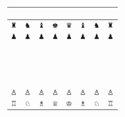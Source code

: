 |　|　|　|　|　|　|　|　|
|--|--|--|--|--|--|--|--|
|♜|♞|♝|♚|♛|♝|♞|♜|
|♟|♟|♟|♟|♟|♟|♟|♟|
|　|　|　|　|　|　|　|　|
|　|　|　|　|　|　|　|　|
|　|　|　|　|　|　|　|　|
|　|　|　|　|　|　|　|　|
|♙|♙|♙|♙|♙|♙|♙|♙|
|♖|♘|♗|♕|♔|♗|♘|♖|
